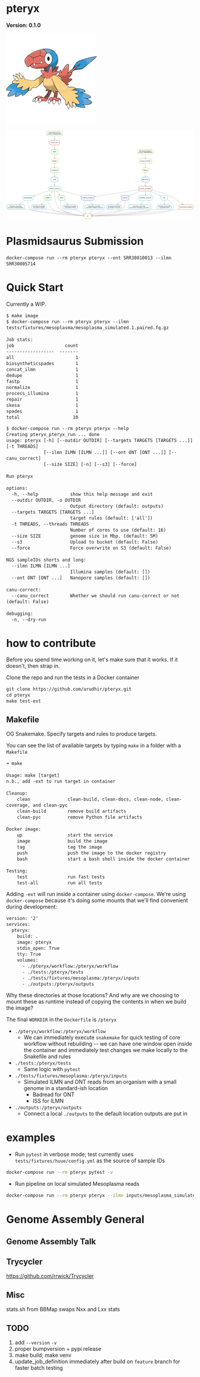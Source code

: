 # pteryx

**Version: 0.1.0**

![](docs/images/archen-small.png)

![](plasmidsaurus-dag.png)

# Plasmidsaurus Submission

```console
docker-compose run --rm pteryx pteryx --ont SRR30810013 --ilmn SRR30805714 
```

# Quick Start

Currently a WIP.
```console
$ make image
$ docker-compose run --rm pteryx pteryx --ilmn tests/fixtures/mesoplasma/mesoplasma_simulated.1.paired.fq.gz

Job stats:
job                   count
------------------  -------
all                       1
biosyntheticspades        1
concat_ilmn               1
dedupe                    1
fastp                     1
normalize                 1
process_illumina          1
repair                    1
skesa                     1
spades                    1
total                    10
```

```console
$ docker-compose run --rm pteryx pteryx --help                              
Creating pteryx_pteryx_run ... done
usage: pteryx [-h] [--outdir OUTDIR] [--targets TARGETS [TARGETS ...]] [-t THREADS]
              [--ilmn ILMN [ILMN ...]] [--ont ONT [ONT ...]] [--canu_correct]
              [--size SIZE] [-n] [--s3] [--force]

Run pteryx

options:
  -h, --help            show this help message and exit
  --outdir OUTDIR, -o OUTDIR
                        Output directory (default: outputs)
  --targets TARGETS [TARGETS ...]
                        target rules (default: ['all'])
  -t THREADS, --threads THREADS
                        Number of cores to use (default: 16)
  --size SIZE           genome size in Mbp. (default: 5M)
  --s3                  Upload to bucket (default: False)
  --force               Force overwrite on S3 (default: False)

NGS sampleIDs shorts and long:
  --ilmn ILMN [ILMN ...]
                        Illumina samples (default: [])
  --ont ONT [ONT ...]   Nanopore samples (default: [])

canu-correct:
  --canu_correct        Whether we should run canu-correct or not (default: False)

debugging:
  -n, --dry-run

```

# how to contribute

Before you spend time working on it, let's make sure that it works. If it doesn't, then strap in.

Clone the repo and run the tests in a Docker container
```console
git clone https://github.com/arudhir/pteryx.git
cd pteryx
make test-ext
```

## Makefile

OG Snakemake. Specify targets and rules to produce targets. 

You can see the list of available targets by typing `make` in a folder with a `Makefile`
```console
➜ make

Usage: make [target]
n.b., add -ext to run target in container

Cleanup:
    clean              clean-build, clean-docs, clean-node, clean-coverage, and clean-pyc
    clean-build        remove build artifacts
    clean-pyc          remove Python file artifacts

Docker image:
    up                 start the service
    image              build the image
    tag                tag the image
    push               push the image to the docker registry
    bash               start a bash shell inside the docker container

Testing:
    test               run fast tests
    test-all           run all tests
```

Adding `-ext` will run inside a container using `docker-compose`. We're using `docker-compose` because it's doing some mounts that we'll find convenient during development:
```console
version: '2'
services:
  pteryx:
    build: .
    image: pteryx
    stdin_open: True
    tty: True
    volumes:
      - ./pteryx/workflow:/pteryx/workflow
      - ./tests:/pteryx/tests
      - ./tests/fixtures/mesoplasma:/pteryx/inputs
      - ./outputs:/pteryx/outputs
```
Why these directories at those locations? And why are we choosing to mount these as runtime instead of copying the contents in when we build the image?

The final `WORKDIR` in the `Dockerfile` is `/pteryx`

* `./pteryx/workflow:/pteryx/workflow`
    * We can immediately execute `snakemake` for quick testing of core workflow without rebuilding -- we can have one window open inside the container and immediately test changes we make locally to the Snakefile and rules
* `./tests:/pteryx/tests`
    * Same logic with `pytest`
* `./tests/fixtures/mesoplasma:/pteryx/inputs`
    * Simulated ILMN and ONT reads from an organism with a small genome in a standard-ish location
        * Badread for ONT
        * ISS for ILMN
* `./outputs:/pteryx/outputs`
    * Connect a local `./outputs` to the default location outputs are put in

# examples

* Run `pytest` in verbose mode; test currently uses `tests/fixtures/huue/config.yml` as the source of sample IDs
```bash
docker-compose run --rm pteryx pytest -v
```

* Run pipeline on local simulated Mesoplasma reads
```bash
docker-compose run --rm pteryx pteryx --ilmn inputs/mesoplasma_simulated.1.paired.fq.gz --ont inputs/mesoplasma_simulated.ont.fq.gz
```

# Genome Assembly General

## Genome Assembly Talk

<redacted>

## Trycycler

https://github.com/rrwick/Trycycler

## Misc

stats.sh from BBMap swaps Nxx and Lxx stats

## TODO
1. add `--version` `-v`
2. proper bumpversion + pypi release
3. make build; make venv
4. update_job_definition immediately after build on `feature` branch for faster batch testing
